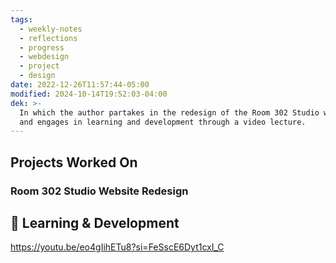 ```yaml
---
tags:
  - weekly-notes
  - reflections
  - progress
  - webdesign
  - project
  - design
date: 2022-12-26T11:57:44-05:00
modified: 2024-10-14T19:52:03-04:00
dek: >-
  In which the author partakes in the redesign of the Room 302 Studio website
  and engages in learning and development through a video lecture.
---
```


##  Projects Worked On

### Room 302 Studio Website Redesign

## 📘 Learning & Development

<https://youtu.be/eo4gIihETu8?si=FeSscE6Dyt1cxI_C>
